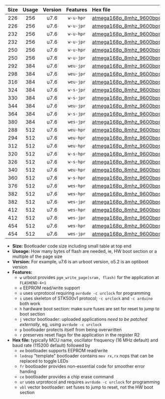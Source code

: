 |Size|Usage|Version|Features|Hex file|
|:-:|:-:|:-:|:-:|:--|
|226|256|u7.6|`w-u-hpr`|[atmega168p_8mhz_9600bps_ur.hex](https://raw.githubusercontent.com/stefanrueger/urboot/main//atmega168p_8mhz_9600bps_ur.hex)|
|226|256|u7.6|`w-u-jpr`|[atmega168p_8mhz_9600bps_ur_vbl.hex](https://raw.githubusercontent.com/stefanrueger/urboot/main//atmega168p_8mhz_9600bps_ur_vbl.hex)|
|232|256|u7.6|`w-u-hpr`|[atmega168p_8mhz_9600bps_lednop_ur.hex](https://raw.githubusercontent.com/stefanrueger/urboot/main//atmega168p_8mhz_9600bps_lednop_ur.hex)|
|232|256|u7.6|`w-u-jpr`|[atmega168p_8mhz_9600bps_lednop_ur_vbl.hex](https://raw.githubusercontent.com/stefanrueger/urboot/main//atmega168p_8mhz_9600bps_lednop_ur_vbl.hex)|
|250|256|u7.6|`w-u-hpr`|[atmega168p_8mhz_9600bps_lednop_fr_ur.hex](https://raw.githubusercontent.com/stefanrueger/urboot/main//atmega168p_8mhz_9600bps_lednop_fr_ur.hex)|
|250|256|u7.6|`w-u-jpr`|[atmega168p_8mhz_9600bps_lednop_fr_ur_vbl.hex](https://raw.githubusercontent.com/stefanrueger/urboot/main//atmega168p_8mhz_9600bps_lednop_fr_ur_vbl.hex)|
|292|384|u7.6|`weu-jpr`|[atmega168p_8mhz_9600bps_ee_ur_vbl.hex](https://raw.githubusercontent.com/stefanrueger/urboot/main//atmega168p_8mhz_9600bps_ee_ur_vbl.hex)|
|298|384|u7.6|`weu-jpr`|[atmega168p_8mhz_9600bps_ee_lednop_ur_vbl.hex](https://raw.githubusercontent.com/stefanrueger/urboot/main//atmega168p_8mhz_9600bps_ee_lednop_ur_vbl.hex)|
|316|384|u7.6|`weu-jpr`|[atmega168p_8mhz_9600bps_ee_lednop_fr_ur_vbl.hex](https://raw.githubusercontent.com/stefanrueger/urboot/main//atmega168p_8mhz_9600bps_ee_lednop_fr_ur_vbl.hex)|
|324|384|u7.6|`w-s-jpr`|[atmega168p_8mhz_9600bps_vbl.hex](https://raw.githubusercontent.com/stefanrueger/urboot/main//atmega168p_8mhz_9600bps_vbl.hex)|
|330|384|u7.6|`w-s-jpr`|[atmega168p_8mhz_9600bps_lednop_vbl.hex](https://raw.githubusercontent.com/stefanrueger/urboot/main//atmega168p_8mhz_9600bps_lednop_vbl.hex)|
|344|384|u7.6|`weu-jpr`|[atmega168p_8mhz_9600bps_ee_lednop_fr_ce_ur_vbl.hex](https://raw.githubusercontent.com/stefanrueger/urboot/main//atmega168p_8mhz_9600bps_ee_lednop_fr_ce_ur_vbl.hex)|
|364|384|u7.6|`w-s-jpr`|[atmega168p_8mhz_9600bps_lednop_fr_vbl.hex](https://raw.githubusercontent.com/stefanrueger/urboot/main//atmega168p_8mhz_9600bps_lednop_fr_vbl.hex)|
|380|384|u7.6|`wes-jpr`|[atmega168p_8mhz_9600bps_ee_vbl.hex](https://raw.githubusercontent.com/stefanrueger/urboot/main//atmega168p_8mhz_9600bps_ee_vbl.hex)|
|288|512|u7.6|`weu-hpr`|[atmega168p_8mhz_9600bps_ee_ur.hex](https://raw.githubusercontent.com/stefanrueger/urboot/main//atmega168p_8mhz_9600bps_ee_ur.hex)|
|294|512|u7.6|`weu-hpr`|[atmega168p_8mhz_9600bps_ee_lednop_ur.hex](https://raw.githubusercontent.com/stefanrueger/urboot/main//atmega168p_8mhz_9600bps_ee_lednop_ur.hex)|
|312|512|u7.6|`weu-hpr`|[atmega168p_8mhz_9600bps_ee_lednop_fr_ur.hex](https://raw.githubusercontent.com/stefanrueger/urboot/main//atmega168p_8mhz_9600bps_ee_lednop_fr_ur.hex)|
|320|512|u7.6|`w-s-hpr`|[atmega168p_8mhz_9600bps.hex](https://raw.githubusercontent.com/stefanrueger/urboot/main//atmega168p_8mhz_9600bps.hex)|
|326|512|u7.6|`w-s-hpr`|[atmega168p_8mhz_9600bps_lednop.hex](https://raw.githubusercontent.com/stefanrueger/urboot/main//atmega168p_8mhz_9600bps_lednop.hex)|
|340|512|u7.6|`weu-hpr`|[atmega168p_8mhz_9600bps_ee_lednop_fr_ce_ur.hex](https://raw.githubusercontent.com/stefanrueger/urboot/main//atmega168p_8mhz_9600bps_ee_lednop_fr_ce_ur.hex)|
|360|512|u7.6|`w-s-hpr`|[atmega168p_8mhz_9600bps_lednop_fr.hex](https://raw.githubusercontent.com/stefanrueger/urboot/main//atmega168p_8mhz_9600bps_lednop_fr.hex)|
|376|512|u7.6|`wes-hpr`|[atmega168p_8mhz_9600bps_ee.hex](https://raw.githubusercontent.com/stefanrueger/urboot/main//atmega168p_8mhz_9600bps_ee.hex)|
|382|512|u7.6|`wes-hpr`|[atmega168p_8mhz_9600bps_ee_lednop.hex](https://raw.githubusercontent.com/stefanrueger/urboot/main//atmega168p_8mhz_9600bps_ee_lednop.hex)|
|382|512|u7.6|`wes-jpr`|[atmega168p_8mhz_9600bps_ee_lednop_vbl.hex](https://raw.githubusercontent.com/stefanrueger/urboot/main//atmega168p_8mhz_9600bps_ee_lednop_vbl.hex)|
|412|512|u7.6|`wes-hpr`|[atmega168p_8mhz_9600bps_ee_lednop_fr.hex](https://raw.githubusercontent.com/stefanrueger/urboot/main//atmega168p_8mhz_9600bps_ee_lednop_fr.hex)|
|412|512|u7.6|`wes-jpr`|[atmega168p_8mhz_9600bps_ee_lednop_fr_vbl.hex](https://raw.githubusercontent.com/stefanrueger/urboot/main//atmega168p_8mhz_9600bps_ee_lednop_fr_vbl.hex)|
|454|512|u7.6|`wes-hpr`|[atmega168p_8mhz_9600bps_ee_lednop_fr_ce.hex](https://raw.githubusercontent.com/stefanrueger/urboot/main//atmega168p_8mhz_9600bps_ee_lednop_fr_ce.hex)|
|454|512|u7.6|`wes-jpr`|[atmega168p_8mhz_9600bps_ee_lednop_fr_ce_vbl.hex](https://raw.githubusercontent.com/stefanrueger/urboot/main//atmega168p_8mhz_9600bps_ee_lednop_fr_ce_vbl.hex)|

- **Size:** Bootloader code size including small table at top end
- **Useage:** How many bytes of flash are needed, ie, HW boot section or a multiple of the page size
- **Version:** For example, u7.6 is an urboot version, o5.2 is an optiboot version
- **Features:**
  + `w` urboot provides `pgm_write_page(sram, flash)` for the application at `FLASHEND-4+1`
  + `e` EEPROM read/write support
  + `u` uses urprotocol requiring `avrdude -c urclock` for programming
  + `s` uses skeleton of STK500v1 protocol; `-c urclock` and `-c arduino` both work
  + `h` hardware boot section: make sure fuses are set for reset to jump to boot section
  + `j` vector bootloader: uploaded applications *need to be patched externally*, eg, using `avrdude -c urclock`
  + `p` bootloader protects itself from being overwritten
  + `r` preserves reset flags for the application in the register R2
- **Hex file:** typically MCU name, oscillator frequency (16 MHz default) and baud rate (115200 default) followed by
  + `ee` bootloader supports EEPROM read/write
  + `lednop` "template" bootloader contains `mov rx,rx` nops that can be replaced to toggle LEDs
  + `fr` bootloader provides non-essential code for smoother error handing
  + `ce` bootloader provides a chip erase command
  + `ur` uses urprotocol and requires `avrdude -c urclock` for programming
  + `vbl` vector bootloader: set fuses to jump to reset, not the HW boot section
